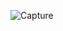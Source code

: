![Capture](https://user-images.githubusercontent.com/28908397/58703783-7f059380-83b2-11e9-82a6-4d1ede9bbc99.JPG)
